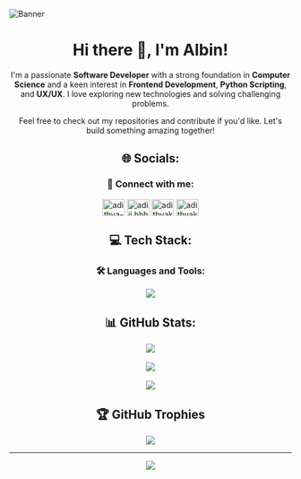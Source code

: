 ![Banner](https://user-images.githubusercontent.com/80781196/190216139-7697aa5a-c9a0-4bd6-80bf-3aca76a2e1c8.gif)

<div align="center">

# Hi there 👋, I'm Albin!
I'm a passionate **Software Developer** with a strong foundation in **Computer Science** and a keen interest in **Frontend Development**, **Python Scripting**, and **UX/UX**. I love exploring new technologies and solving challenging problems.


Feel free to check out my repositories and contribute if you'd like. Let's build something amazing together!

## 🌐 Socials:

<h3 align="center">🤝 Connect with me:</h3>

<p align="center>

<a href="https://linkedin.com/in/albinjoby" target="_blank"><img align="center" src="https://raw.githubusercontent.com/rahuldkjain/github-profile-readme-generator/master/src/images/icons/Social/linked-in-alt.svg" alt="adithya-k-b-0191a9272" height="30" width="40" /></a>
<a href="https://instagram.com/a.l.b.i.n._.jo" target="_blank"><img align="center" src="https://raw.githubusercontent.com/rahuldkjain/github-profile-readme-generator/master/src/images/icons/Social/instagram.svg" alt="adiii.hhh" height="30" width="40" /></a>
<a href="https://www.leetcode.com/albinjoby" target="_blank"><img align="center" src="https://raw.githubusercontent.com/rahuldkjain/github-profile-readme-generator/master/src/images/icons/Social/leet-code.svg" alt="adithyakb10" height="30" width="40" /></a>
<a href="https://twitter.com/albin_jo8609" target="blank"><img align="center" src="https://raw.githubusercontent.com/rahuldkjain/github-profile-readme-generator/master/src/images/icons/Social/twitter.svg" alt="adithyakb10" height="30" width="40" /></a>
</p>


## 💻 Tech Stack:
<h3 align="center">🛠️ Languages and Tools:</h3>
<p align="center">
  <a href="https://skillicons.dev">
    <img src="https://skillicons.dev/icons?i=git,github,python,c,js,html,css,cpp&perline=4" />
  </a>
</p>

## 📊 GitHub Stats:
![](https://github-readme-stats.vercel.app/api?username=albinjoby&theme=chartreuse-dark&hide_border=false&include_all_commits=false&count_private=false)<br/></br>
![](https://github-readme-streak-stats.herokuapp.com/?user=albinjoby&theme=chartreuse-dark&hide_border=false)<br/></br>
![](https://github-readme-stats.vercel.app/api/top-langs/?username=albinjoby&theme=chartreuse-dark&hide_border=false&include_all_commits=false&count_private=false&layout=compact)

## 🏆 GitHub Trophies
![](https://github-profile-trophy.vercel.app/?username=albinjoby&theme=dark&no-frame=false&no-bg=false&margin-w=4)

---

[![](https://visitcount.itsvg.in/api?id=albinjoby&icon=0&color=3)](https://visitcount.itsvg.in)

</div>
